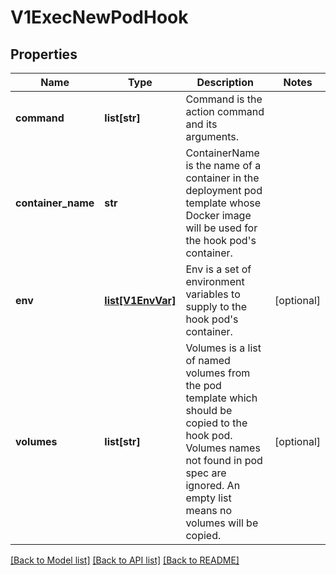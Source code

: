 # V1ExecNewPodHook

## Properties
Name | Type | Description | Notes
------------ | ------------- | ------------- | -------------
**command** | **list[str]** | Command is the action command and its arguments. | 
**container_name** | **str** | ContainerName is the name of a container in the deployment pod template whose Docker image will be used for the hook pod&#39;s container. | 
**env** | [**list[V1EnvVar]**](V1EnvVar.md) | Env is a set of environment variables to supply to the hook pod&#39;s container. | [optional] 
**volumes** | **list[str]** | Volumes is a list of named volumes from the pod template which should be copied to the hook pod. Volumes names not found in pod spec are ignored. An empty list means no volumes will be copied. | [optional] 

[[Back to Model list]](../README.md#documentation-for-models) [[Back to API list]](../README.md#documentation-for-api-endpoints) [[Back to README]](../README.md)


